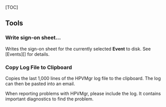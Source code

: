 [TOC]

## Tools

### Write sign-on sheet...

Writes the sign-on sheet for the currently selected **Event** to disk.  See [Events][] for details.

### Copy Log File to Clipboard
Copies the last 1,000 lines of the HPVMgr log file to the clipboard.
The log can then be pasted into an email.

When reporting problems with HPVMgr, please include the log.
It contains important diagnostics to find the problem.
